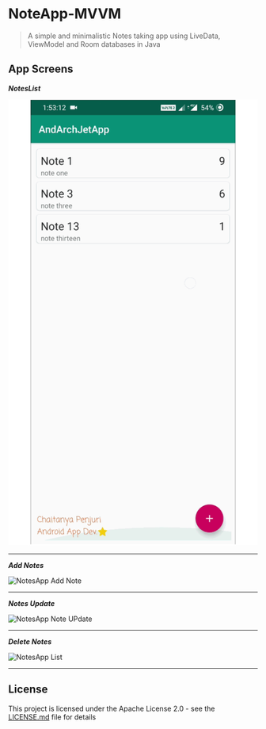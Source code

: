 # NoteApp-MVVM

> A simple and minimalistic Notes taking app using LiveData, ViewModel and Room databases in Java


## App Screens

***NotesList***

![NotesApp List](https://raw.githubusercontent.com/ChaituPenju/NoteApp-MVVM/master/screens/NotesList.gif)

---

***Add Notes***

![NotesApp Add Note](https://raw.githubusercontent.com/ChaituPenju/NoteApp-MVVM/master/screens/NotesAdd.gif)

---

***Notes Update***

![NotesApp Note UPdate](https://raw.githubusercontent.com/ChaituPenju/NoteApp-MVVM/master/screens/NotesUpdate.gif)

---

***Delete Notes***

![NotesApp List](https://raw.githubusercontent.com/ChaituPenju/NoteApp-MVVM/master/screens/NotesDeleted.gif)

---
## License

This project is licensed under the Apache License 2.0 - see the [LICENSE.md](LICENSE) file for details


